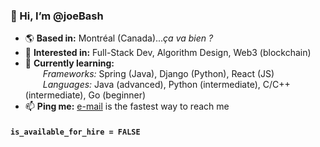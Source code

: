 ### 👋 Hi, I’m @joeBash

- 🌎 **Based in:** Montréal (Canada)..._ça va bien ?_
- 👀 **Interested in:** Full-Stack Dev, Algorithm Design, Web3 (blockchain)
- 🎯 **Currently learning:**</br>
&emsp;&emsp;_Frameworks:_
    Spring (Java), Django (Python), React (JS)</br>
&emsp;&emsp;_Languages:_
    Java (advanced), Python (intermediate), C/C++ (intermediate), Go (beginner)
- 📫 **Ping me:** [e-mail](mailto:hello@joebashour.ca) is the fastest way to reach me

#### `is_available_for_hire = FALSE`

<!---
Sample comment block. Not visibile.
--->
